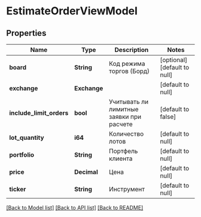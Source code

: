 # EstimateOrderViewModel

## Properties
Name | Type | Description | Notes
------------ | ------------- | ------------- | -------------
**board** | **String** | Код режима торгов (Борд) | [optional] [default to null]
**exchange** | **Exchange** |  | [default to null]
**include_limit_orders** | **bool** | Учитывать ли лимитные заявки при расчете | [default to false]
**lot_quantity** | **i64** | Количество лотов | [default to null]
**portfolio** | **String** | Портфель клиента | [default to null]
**price** | **Decimal** | Цена | [default to null]
**ticker** | **String** | Инструмент | [default to null]

[[Back to Model list]](../README.md#documentation-for-models) [[Back to API list]](../README.md#documentation-for-api-endpoints) [[Back to README]](../README.md)

